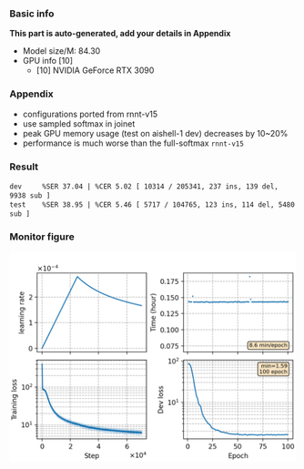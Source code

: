### Basic info

**This part is auto-generated, add your details in Appendix**

* Model size/M: 84.30
* GPU info \[10\]
  * \[10\] NVIDIA GeForce RTX 3090

### Appendix

* configurations ported from rnnt-v15
* use sampled softmax in joinet
* peak GPU memory usage (test on aishell-1 dev) decreases by 10~20%
* performance is much worse than the full-softmax `rnnt-v15` 

### Result
```
dev     %SER 37.04 | %CER 5.02 [ 10314 / 205341, 237 ins, 139 del, 9938 sub ]
test    %SER 38.95 | %CER 5.46 [ 5717 / 104765, 123 ins, 114 del, 5480 sub ]
```

### Monitor figure
![monitor](./monitor.png)
